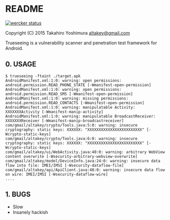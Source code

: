 <!-- mode: markdown; indent-tabs-mode: nil -->
# README #

[![wercker status](https://app.wercker.com/status/23b019ddf920edff35f141143cfb2223/m "wercker status")](https://app.wercker.com/project/bykey/23b019ddf920edff35f141143cfb2223)

Copyright (C) 2015 Takahiro Yoshimura <altakey@gmail.com>

Trueseeing is a vulnerability scanner and penetration test framework for Android.

## 0. USAGE ##

    $ trueseeing -ftaint ./target.apk
    AndroidManifest.xml:1:0: warning: open permissions: android.permission.READ_PHONE_STATE [-Wmanifest-open-permission]
    AndroidManifest.xml:1:0: warning: open permissions: android.permission.READ_SMS [-Wmanifest-open-permission]
    AndroidManifest.xml:1:0: warning: missing permissions: android.permission.READ_CONTACTS [-Wmanifest-open-permission]
    AndroidManifest.xml:1:0: warning: manipulatable Activity: XXXXXXXActivity [-Wmanifest-manip-activity]
    AndroidManifest.xml:1:0: warning: manipulatable BroadcastReceiver: XXXXXXXReceiver [-Wmanifest-manip-broadcastreceiver]
    com/gmail/altakey/crypto/Tools.java:5:0: warning: insecure cryptography: static keys: XXXXXX: "XXXXXXXXXXXXXXXXXXXXXXXX" [-Wcrypto-static-keys]
    com/gmail/altakey/crypto/Tools.java:6:0: warning: insecure cryptography: static keys: XXXXXX: "XXXXXXXXXXXXXXXXXXXXXXXX" [-Wcrypto-static-keys]
    com/gmail/altakey/ui/WebActivity.java:40:0: warning: arbitrary WebView content overwrite [-Wsecurity-arbitrary-webview-overwrite]
    com/gmail/altakey/model/DeviceInfo.java:24:0: warning: insecure data flow into file: IMEI/IMSI [-Wsecurity-dataflow-file]
    com/gmail/altakey/api/ApiClient.java:48:0: warning: insecure data flow on wire: IMEI/IMSI [-Wsecurity-dataflow-wire]
    ....


## 1. BUGS ##

* Slow
* Insanely hackish

